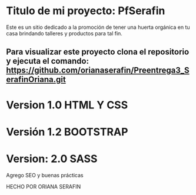# Titulo de mi proyecto: PfSerafin
Este es un sitio dedicado a la promoción de tener una huerta orgánica en tu casa brindando talleres y productos para tal fin. 
## Para visualizar este proyecto clona el repositorio y ejecuta el comando: https://github.com/orianaserafin/Preentrega3_SerafinOriana.git
# Version 1.0 HTML Y CSS
# Versión 1.2 BOOTSTRAP
# Version: 2.0 SASS
Agrego SEO y buenas prácticas

HECHO POR ORIANA SERAFIN
